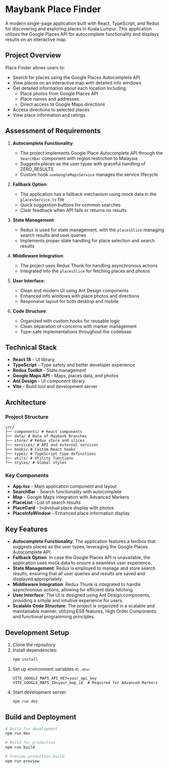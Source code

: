 # Maybank Place Finder

A modern single-page application built with React, TypeScript, and Redux for discovering and exploring places in Kuala Lumpur. This application utilizes the Google Places API for autocomplete functionality and displays results on an interactive map.

## Project Overview

Place Finder allows users to:
- Search for places using the Google Places Autocomplete API
- View places on an interactive map with detailed info windows
- Get detailed information about each location including:
  - Place photos from Google Places API
  - Place names and addresses
  - Direct access to Google Maps directions
- Access directions to selected places
- View place information and ratings

## Assessment of Requirements

1. **Autocomplete Functionality**:
   - The project implements Google Place Autocomplete API through the `SearchBar` component with region restriction to Malaysia
   - Suggests places as the user types with graceful handling of ZERO_RESULTS
   - Custom hook `useGoogleMapsService` manages the service lifecycle

2. **Fallback Option**:
   - The application has a fallback mechanism using mock data in the `placesService.ts` file
   - Quick suggestion buttons for common searches
   - Clear feedback when API fails or returns no results

3. **State Management**:
   - Redux is used for state management, with the `placesSlice` managing search results and user queries
   - Implements proper state handling for place selection and search results

4. **Middleware Integration**:
   - The project uses Redux Thunk for handling asynchronous actions
   - Integrated into the `placesSlice` for fetching places and photos

5. **User Interface**:
   - Clean and modern UI using Ant Design components
   - Enhanced info windows with place photos and directions
   - Responsive layout for both desktop and mobile

6. **Code Structure**:
   - Organized with custom hooks for reusable logic
   - Clean separation of concerns with marker management
   - Type-safe implementations throughout the codebase

## Technical Stack

- **React 18** - UI library
- **TypeScript** - Type safety and better developer experience
- **Redux Toolkit** - State management
- **Google Maps API** - Maps, places data, and photos
- **Ant Design** - UI component library
- **Vite** - Build tool and development server

## Architecture

### Project Structure
```
src/
├── components/ # React components
├── data/ # Data of Maybank Branches
├── store/ # Redux store and slices
├── services/ # API and external services
├── hooks/ # Custom React hooks
├── types/ # TypeScript type definitions
├── utils/ # Utility functions
└── styles/ # Global styles
```

### Key Components
- **App.tsx** - Main application component and layout
- **SearchBar** - Search functionality with autocomplete
- **Map** - Google Maps integration with Advanced Markers
- **PlaceList** - List of search results
- **PlaceCard** - Individual place display with photos
- **PlaceInfoWindow** - Enhanced place information display

## Key Features

- **Autocomplete Functionality**: The application features a textbox that suggests places as the user types, leveraging the Google Places Autocomplete API.
- **Fallback Option**: In case the Google Places API is unavailable, the application uses mock data to ensure a seamless user experience.
- **State Management**: Redux is employed to manage and store search results, ensuring that all user queries and results are saved and displayed appropriately.
- **Middleware Integration**: Redux Thunk is integrated to handle asynchronous actions, allowing for efficient data fetching.
- **User Interface**: The UI is designed using Ant Design components, providing a simple and intuitive experience for users.
- **Scalable Code Structure**: The project is organized in a scalable and maintainable manner, utilizing ES6 features, High Order Components, and functional programming principles.

## Development Setup

1. Clone the repository
2. Install dependencies:
   ```bash
   npm install
   ```
3. Set up environment variables in `.env`:
   ```env
   VITE_GOOGLE_MAPS_API_KEY=your_api_key
   VITE_GOOGLE_MAPS_ID=your_map_id  # Required for Advanced Markers
   ```
4. Start development server:
   ```bash
   npm run dev
   ```

## Build and Deployment

```bash
# Build for development
npm run dev

# Build for production
npm run build

# Preview production build
npm run preview
```